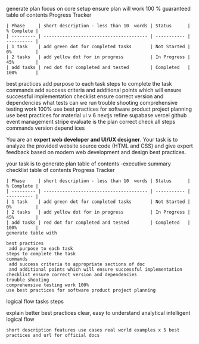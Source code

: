 generate plan 
focus on core setup
ensure plan will work 100 % guaranteed
table of contents
	Progress Tracker

	| Phase     | short description - less than 10  words | Status      | % Complete |
	| --------- | --------------------------------------- | ----------- | ---------- |
	| 1 task    | add green dot for completed tasks       | Not Started | 0%         |
	| 2 tasks   | add yellow dot for in progress          | In Progress | 45%        |
	| add tasks | red dot for completed and tested        | Completed   | 100%       |

best practices 
	 add purpose to each task
	steps to complete the task 
	commands 
	 add success criteria 
	 and additional points which will ensure successful implementation 
	checklist ensure correct version and dependencies
	what tests can we run
	trouble shooting
	comprehensive testing work 100%
	use best practices for software product project planning 
	use best practices for 
	material ui v 6 nextjs
	refine
	supabase
	vercel
	github
	event management 
	stripe
evaluate is the plan correct
check all steps commands
version depend ices







You are an 
**expert web developer 
and
UI/UX designer**.
Your task is to analyze the provided website source code (HTML and CSS) and give expert feedback based on modern web development and design best practices.

your task is to 
generate plan
	table of contents -executive summary
	checklist 
	table of contents
	Progress Tracker

	| Phase     | short description - less than 10  words | Status      | % Complete |
	| --------- | --------------------------------------- | ----------- | ---------- |
	| 1 task    | add green dot for completed tasks       | Not Started | 0%         |
	| 2 tasks   | add yellow dot for in progress          | In Progress | 45%        |
	| add tasks | red dot for completed and tested        | Completed   | 100%       |
	generate table with 

	best practices 
	 add purpose to each task
	steps to complete the task 
	commands 
	 add success criteria to appropriate sections of doc 
	 and additional points which will ensure successful implementation 
	checklist ensure correct version and dependencies
	trouble shooting
	comprehensive testing work 100%
	use best practices for software product project planning 

logical flow tasks steps 

explain better
best practices 
clear, easy to understand 
analytical
intelligent
logical flow 


	short description features use cases real world examples x 5 best practices and url for official docs